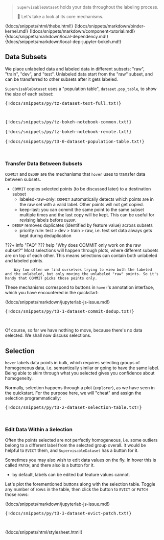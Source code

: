 > `SupervisableDataset` holds your data throughout the labeling process.
>
> :speedboat: Let's take a look at its core mechanisms.

{!docs/snippets/html/thebe.html!}
{!docs/snippets/markdown/binder-kernel.md!}
{!docs/snippets/markdown/component-tutorial.md!}
{!docs/snippets/markdown/local-dependency.md!}
{!docs/snippets/markdown/local-dep-jupyter-bokeh.md!}

## **Data Subsets**

We place unlabeled data and labeled data in different subsets: "raw", "train", "dev", and "test". Unlabeled data start from the "raw" subset, and can be transferred to other subsets after it gets labeled.

`SupervisableDataset` uses a "population table", `dataset.pop_table`, to show the size of each subset:

<pre data-executable>
{!docs/snippets/py/tz-dataset-text-full.txt!}
</pre><br>

<pre data-executable>
{!docs/snippets/py/tz-bokeh-notebook-common.txt!}

{!docs/snippets/py/tz-bokeh-notebook-remote.txt!}

{!docs/snippets/py/t3-0-dataset-population-table.txt!}
</pre><br>

### **Transfer Data Between Subsets**

`COMMIT` and `DEDUP` are the mechanisms that `hover` uses to transfer data between subsets.

-   `COMMIT` copies selected points (to be discussed later) to a destination subset
    -   labeled-raw-only: `COMMIT` automatically detects which points are in the raw set with a valid label. Other points will not get copied.
    -   keep-last: you can commit the same point to the same subset multiple times and the last copy will be kept. This can be useful for revising labels before `DEDUP`.
-   `DEDUP` removes duplicates (identified by feature value) across subsets
    -   priority rule: test > dev > train > raw, i.e. test set data always gets kept during deduplication

???+ info "FAQ"
    ??? help "Why does COMMIT only work on the raw subset?"
        Most selections will happen through plots, where different subsets are on top of each other. This means selections can contain both unlabeled and labeled points.

        Way too often we find ourselves trying to view both the labeled and the unlabeled, but only moving the unlabeled "raw" points. So it's handy that COMMIT picks those points only.

These mechanisms correspond to buttons in `hover`'s annotation interface, which you have encountered in the quickstart:

{!docs/snippets/markdown/jupyterlab-js-issue.md!}

<pre data-executable>
{!docs/snippets/py/t3-1-dataset-commit-dedup.txt!}
</pre><br>

Of course, so far we have nothing to move, because there's no data selected. We shall now discuss selections.

## **Selection**

`hover` labels data points in bulk, which requires selecting groups of homogeneous data, i.e. semantically similar or going to have the same label. Being able to skim through what you selected gives you confidence about homogeneity.

Normally, selection happens through a plot (`explorer`), as we have seen in the quickstart. For the purpose here, we will "cheat" and assign the selection programmatically:

<pre data-executable>
{!docs/snippets/py/t3-2-dataset-selection-table.txt!}
</pre><br>

### **Edit Data Within a Selection**

Often the points selected are not perfectly homogeneous, i.e. some outliers belong to a different label from the selected group overall. It would be helpful to `EVICT` them, and `SupervisableDataset` has a button for it.

Sometimes you may also wish to edit data values on the fly.  In hover this is called `PATCH`, and there also is a button for it.

-   by default, labels can be edited but feature values cannot.

Let's plot the forementioned buttons along with the selection table. Toggle any number of rows in the table, then click the button to `EVICT` or `PATCH` those rows:

{!docs/snippets/markdown/jupyterlab-js-issue.md!}

<pre data-executable>
{!docs/snippets/py/t3-3-dataset-evict-patch.txt!}
</pre><br>


{!docs/snippets/html/stylesheet.html!}
